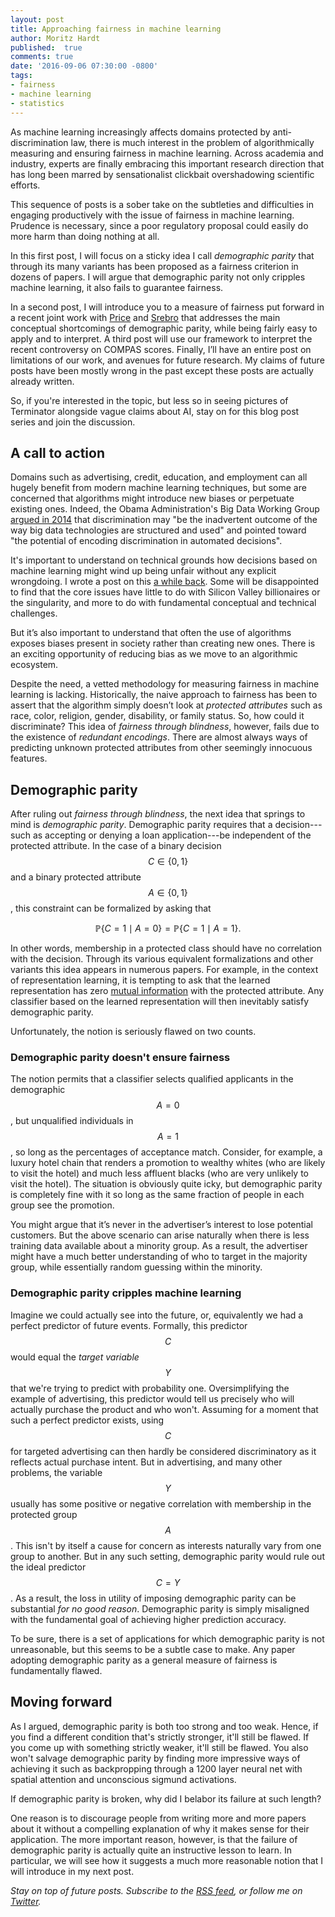 ```yaml
---
layout: post
title: Approaching fairness in machine learning
author: Moritz Hardt
published:  true
comments: true
date: '2016-09-06 07:30:00 -0800'
tags:
- fairness
- machine learning
- statistics
---
```


As machine learning increasingly affects domains protected by anti-discrimination law, there is much interest in the problem of algorithmically measuring and ensuring fairness in machine learning. Across academia and industry, experts are finally embracing this important research direction that has long been marred by sensationalist clickbait overshadowing scientific efforts.

This sequence of posts is a sober take on the subtleties and difficulties in engaging productively with the issue of fairness in machine learning. Prudence is necessary, since a poor regulatory proposal could easily do more harm than doing nothing at all.

In this first post, I will focus on a sticky idea I call *demographic parity* that through its many variants has been proposed as a fairness criterion in dozens of papers. I will argue that demographic parity not only cripples machine learning, it also fails to guarantee fairness.

In a second post, I will introduce you to a measure of fairness put forward in a recent joint work with [Price](http://www.cs.utexas.edu/~ecprice/) and [Srebro](http://ttic.uchicago.edu/~nati/) that addresses the main conceptual shortcomings of demographic parity, while being fairly easy to apply and to interpret. A third post will use our framework to interpret the recent controversy on COMPAS scores. Finally, I’ll have an entire post on limitations of our work, and avenues for future research. My claims of future posts have been mostly wrong in the past except these posts are actually already written.

So, if you're interested in the topic, but less so in seeing pictures of Terminator alongside vague claims about AI, stay on for this blog post series and join the discussion.

## A call to action

Domains such as advertising, credit, education, and employment can all hugely benefit from modern machine learning techniques, but some are concerned that algorithms might introduce new biases or perpetuate existing ones. Indeed, the Obama Administration's Big Data Working Group [argued in 2014](https://www.whitehouse.gov/sites/default/files/docs/big_data_privacy_report_may_1_2014.pdf) that discrimination may &quot;be the inadvertent outcome of the way big
data technologies are structured and used&quot; and pointed toward &quot;the potential
of encoding discrimination in automated decisions&quot;.

It's important to understand on technical grounds how decisions based on machine learning might wind up being unfair without any explicit wrongdoing. I wrote a post on this [a while back](https://medium.com/@mrtz/how-big-data-is-unfair-9aa544d739de#.llzo69u3p). Some will be disappointed to find that the core issues have little to do with Silicon Valley billionaires or the singularity, and more to do with fundamental conceptual and technical challenges.

But it’s also important to understand that often the use of algorithms exposes biases present in society rather than creating new ones. There is an exciting opportunity of reducing bias as we move to an algorithmic ecosystem.

Despite the need, a vetted methodology for measuring fairness in machine learning is lacking. Historically, the naive approach to fairness has been to assert that the algorithm simply doesn’t look at *protected attributes* such as race, color, religion, gender, disability, or family status. So, how could it discriminate? This idea of *fairness through blindness*, however, fails due to the existence of *redundant encodings*. There are almost always ways of predicting unknown protected attributes from other seemingly innocuous features. 

## Demographic parity

After ruling out *fairness through blindness*, the next idea that springs to mind is *demographic parity*. Demographic parity requires that a decision---such as accepting or denying a loan application---be independent of the protected attribute. In the case of a binary decision $$C\in\{0,1\}$$ and a binary protected attribute $$A\in\{0,1\}$$, this constraint can be formalized by asking that

$$\mathbb{P}\{C=1 \mid A=0\}=\mathbb{P}\{C=1 \mid A=1\}.$$

In other words, membership in a protected class should have no correlation with the decision. Through its various equivalent formalizations and other variants this idea appears in numerous papers. For example, in the context of representation learning, it is tempting to ask that the 
learned representation has zero [mutual information](https://en.wikipedia.org/wiki/Mutual_information) with the protected attribute. Any classifier based on the learned representation will then inevitably satisfy demographic parity.

Unfortunately, the notion is seriously flawed on two counts. 

### Demographic parity doesn't ensure fairness

The notion permits that a classifier selects qualified applicants in the demographic $$A=0$$, but unqualified individuals in $$A=1$$, so long as the percentages of acceptance match. Consider, for example, a luxury hotel chain that renders a promotion to wealthy whites (who are likely to visit the hotel) and much less affluent blacks (who are very unlikely to visit the hotel). The situation is obviously quite icky, but demographic parity is completely fine with it so long as the same fraction of people in each group see the promotion.

You might argue that it’s never in the advertiser’s interest to lose potential customers. But the above scenario can arise naturally when there is less training data available about a minority group. As a result, the advertiser might have a much better understanding of who to target in the majority group, while essentially random guessing within the minority.

### Demographic parity cripples machine learning

Imagine we could actually see into the future, or, equivalently we had a perfect predictor of future events. Formally, this predictor $$C$$ would equal the *target variable* $$Y$$ that we're trying to predict with probability one. Oversimplifying the example of advertising, this predictor would tell us precisely who will actually purchase the product and who won't. Assuming for a moment that such a perfect predictor exists, using $$C$$ for targeted advertising can then hardly be considered discriminatory as it reflects actual purchase intent. But in advertising, and many other problems, the variable $$Y$$ usually has some positive or negative correlation with membership in the protected group $$A$$. This isn't by itself a cause for concern as interests naturally vary from one group to another. But in any such setting, demographic parity would rule out the ideal predictor $$C = Y$$. As a result, the loss in utility of imposing demographic parity can be substantial *for no good reason*. Demographic parity is simply misaligned with the fundamental goal of achieving higher prediction accuracy.

To be sure, there is a set of applications for which demographic parity is not unreasonable, but this seems to be a subtle case to make. Any paper adopting demographic parity as a general measure of fairness is fundamentally flawed.

## Moving forward

As I argued, demographic parity is both too strong and too weak. Hence, if you find a different condition that's strictly stronger, it'll still be flawed. If you come up with something strictly weaker, it'll still be flawed. You also won't salvage demographic parity by finding more impressive ways of achieving it such as backpropping through a 1200 layer neural net with spatial attention and unconscious sigmund activations.

If demographic parity is broken, why did I belabor its failure at such length? 

One reason is to discourage people from writing more and more papers about it without a compelling explanation of why it makes sense for their application. The more important reason, however, is that the failure of demographic parity is actually quite an instructive lesson to learn. In particular, we will see how it suggests a much more reasonable notion that I will introduce in my next post.

*Stay on top of future posts. Subscribe to the [RSS feed](http://blog.mrtz.org/feed.xml), or follow me on [Twitter](https://twitter.com/mrtz).*
